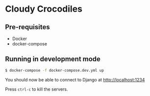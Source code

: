 # Cloudy Crocodiles

## Pre-requisites

- Docker
- docker-compose

## Running in development mode

```bash
$ docker-compose -f docker-compose.dev.yml up
```

You should now be able to connect to Django at [http://localhost:1234](http://localhost:1234)

Press `ctrl-c` to kill the servers.
